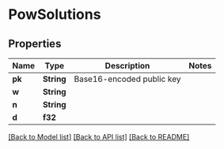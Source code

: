 # PowSolutions

## Properties

Name | Type | Description | Notes
------------ | ------------- | ------------- | -------------
**pk** | **String** | Base16-encoded public key | 
**w** | **String** |  | 
**n** | **String** |  | 
**d** | **f32** |  | 

[[Back to Model list]](../README.md#documentation-for-models) [[Back to API list]](../README.md#documentation-for-api-endpoints) [[Back to README]](../README.md)


